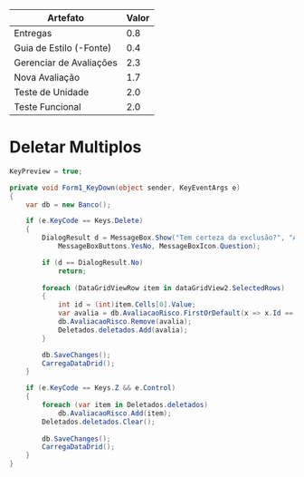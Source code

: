 | Artefato                 | Valor |
|--------------------------|-------|
| Entregas                 | 0.8   |
| Guia de Estilo (-Fonte)  | 0.4   |
| Gerenciar de Avaliações  | 2.3   |
| Nova Avaliação           | 1.7   |
| Teste de Unidade         | 2.0   |
| Teste Funcional          | 2.0   |

# Deletar Multiplos

```cs
KeyPreview = true;
```

```cs
private void Form1_KeyDown(object sender, KeyEventArgs e)
{
    var db = new Banco();

    if (e.KeyCode == Keys.Delete)
    {
        DialogResult d = MessageBox.Show("Tem certeza da exclusão?", "Aviso", 
            MessageBoxButtons.YesNo, MessageBoxIcon.Question);

        if (d == DialogResult.No)
            return;
                
        foreach (DataGridViewRow item in dataGridView2.SelectedRows)
        {
            int id = (int)item.Cells[0].Value;
            var avalia = db.AvaliacaoRisco.FirstOrDefault(x => x.Id == id);
            db.AvaliacaoRisco.Remove(avalia);
            Deletados.deletados.Add(avalia);
        }

        db.SaveChanges();
        CarregaDataDrid();
    }

    if (e.KeyCode == Keys.Z && e.Control)
    {
        foreach (var item in Deletados.deletados)
            db.AvaliacaoRisco.Add(item);
        Deletados.deletados.Clear();
        
        db.SaveChanges();
        CarregaDataDrid();
    }
}
```